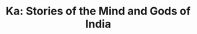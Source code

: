 ---
"\uFEFFauthor_sort": Calasso, Roberto
authors: Roberto Calasso
comments: ''
cover: "/Users/Raman/Calibre Library/Roberto Calasso/Ka_ Stories of the Mind and Gods
  of India (209)/cover.jpg"
formats: mobi
id: '209'
identifiers: mobi-asin:B00FUZQYPU,isbn:9780804151665
isbn: '9780804151665'
languages: eng
library_name: Calibre Library
pubdate: '0101-01-01T09:00:00+09:00'
publisher: ''
rating: ''
series: ''
series_index: '1.0'
size: '1516180'
tags: ''
timestamp: '0101-01-01T09:00:00+09:00'
title: 'Ka: Stories of the Mind and Gods of India'
title_sort: 'Ka: Stories of the Mind and Gods of India'
uuid: aa274324-ccd9-4e91-8912-a2065f301a2c
"#format": MOBI
layout: book
link: false
---
